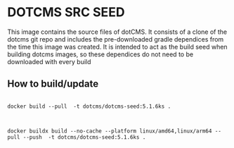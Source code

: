 # DOTCMS SRC SEED

This image contains the source files of dotCMS.  It consists of a clone of the dotcms git repo and includes the pre-downloaded gradle dependices from the time this image was created.  It is intended to act as the build seed when building dotcms images, so these dependices do not need to be downloaded with every build

## How to build/update
```

docker build --pull  -t dotcms/dotcms-seed:5.1.6ks .



docker buildx build --no-cache --platform linux/amd64,linux/arm64 --pull --push  -t dotcms/dotcms-seed:5.1.6ks .


```
